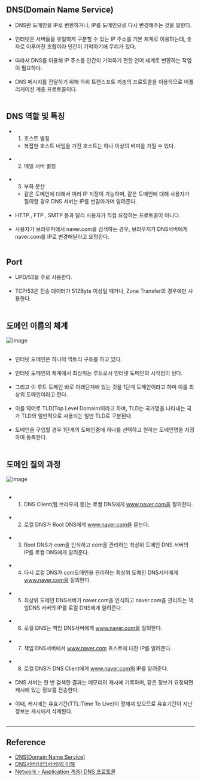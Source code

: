 DNS(Domain Name Service)
------------------------

-	DNS란 도메인을 IP로 변환하거나, IP를 도메인으로 다시 변경해주는 것을 말한다.<br><br>
-	인터넷은 서버들을 유일하게 구분할 수 있는 IP 주소를 기본 체계로 이용하는데, 숫자로 이루어진 조합이라 인간이 기억하기에 무리가 있다.<br><br>
-	따라서 DNS를 이용해 IP 주소를 인간이 기억하기 편한 언어 체계로 변환하는 작업이 필요하다.<br><br>
-	DNS 메시지를 전달하기 위해 하위 트랜스포트 계층의 프로토콜을 이용하므로 어플리케이션 계층 프로토콜이다.<br><br>

DNS 역할 및 특징
----------------

-	1. 호스트 별칭
	-	복잡한 호스트 네임을 가진 호스트는 하나 이상의 벼며을 가질 수 있다.<br><br>
-	2. 메일 서버 별칭<br><br>
-	3. 부하 분산
	-	같은 도메인에 대해서 여러 IP 지정이 가능하며, 같은 도메인에 대해 사용자가 질의할 경우 DNS 서버는 IP를 번갈아가며 알려준다.<br><br>
-	HTTP , FTP , SMTP 등과 달리 사용자가 직접 요청하는 프로토콜이 아니다.<br><br>
-	사용자가 브라우저에서 naver.com을 검색하는 경우, 브라우저가 DNS서버에게 naver.com를 IP로 변경해달라고 요청한다.<br><br>

Port
----

-	UPD/53을 주로 사용한다.<br><br>
-	TCP/53은 전송 데이터가 512Byte 이상일 때거나, Zone Transfer의 경우에만 사용한다.<br><br>

도메인 이름의 체계
------------------

![image](https://user-images.githubusercontent.com/56240505/77394698-589e6200-6de3-11ea-8d2c-7bd996a3dd95.png)<br><br>

-	인터넷 도메인은 하나의 역트리 구조를 하고 있다.<br><br>
-	인터넷 도메인의 체계에서 최상위는 루트로서 인터넷 도메인의 시작점이 된다.<br><br>
-	그리고 이 루트 도메인 바로 아래단계에 있는 것을 1단계 도메인이라고 하며 이를 최상위 도메인이라고 한다.<br><br>
-	이를 약어로 TLD(Top Level Domain)이라고 하며, TLD는 국가명을 나타내는 국가 TLD와 일반적으로 사용되는 일반 TLD로 구분된다.<br><br>
-	도메인을 구입할 경우 1단계의 도메인중에 하나를 선택하고 원하는 도메인명을 지정하여 등록한다.<br><br>

도메인 질의 과정
----------------

![image](https://user-images.githubusercontent.com/56240505/77394999-fabe4a00-6de3-11ea-927d-2a3185589eb3.png)<br><br>

-	1. DNS Client(웹 브라우저 등)는 로컬 DNS에게 www.naver.com을 질의한다.<br><br>
-	2. 로컬 DNS가 Root DNS에게 www.naver.com을 묻는다.<br><br>
-	3. Root DNS가 com을 인식하고 com을 관리하는 최상위 도메인 DNS 서버의 IP를 로컬 DNS에게 알려준다.<br><br>
-	4. 다시 로컬 DNS가 com도메인을 관리하는 최상위 도메인 DNS서버에게 www.naver.com을 질의한다.<br><br>
-	5. 최상위 도메인 DNS서버가 naver.com을 인식하고 naver.com을 관리하는 책임DNS 서버의 IP를 로컬 DNS에게 알려준다.<br><br>
-	6. 로컬 DNS는 책임 DNS서버에게 www.naver.com을 질의한다.<br><br>
-	7. 책임 DNS서버에서 www.naver.com 호스트에 대한 IP를 알려준다.<br><br>
-	8. 로컬 DNS가 DNS Client에게 www.naver.com의 IP를 알려준다.<br><br>
-	DNS 서버는 한 번 검색한 결과는 메모리의 캐시에 기록하며, 같은 정보가 요청되면 캐시에 있는 정보를 전송한다.<br><br>
-	이때, 캐시에는 유효기간(TTL:Time To Live)이 정해져 있으므로 유효기간이 지난 정보는 캐시에서 삭제된다.<br><br>

---

Reference
---------

-	[DNS[Domain Name Service]](https://run-it.tistory.com/32?category=668092)
-	[DNS서버(네임서버)의 이해](https://webdir.tistory.com/161)
-	[Network - Application 계층) DNS 프로토콜](https://galid1.tistory.com/53)
